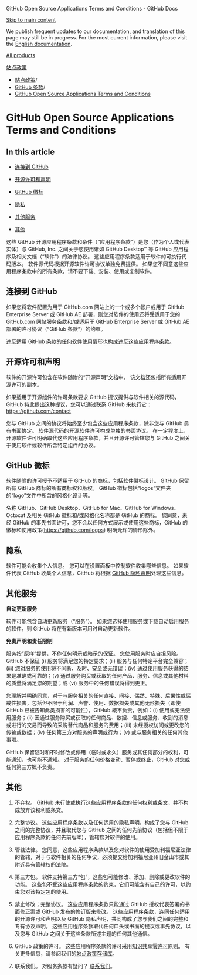 GitHub Open Source Applications Terms and Conditions - GitHub Docs

[Skip to main content](#main-content)

We publish frequent updates to our documentation, and translation of this page may still be in progress. For the most current information, please visit the [English documentation](/en).

[All products](/zh)

[站点政策](/zh/site-policy)

* [站点政策](/zh/site-policy)/
* [GitHub 条款](/zh/site-policy/github-terms)/
* [GitHub Open Source Applications Terms and Conditions](/zh/site-policy/github-terms/github-open-source-applications-terms-and-conditions)

GitHub Open Source Applications Terms and Conditions
==========

In this article
----------

* [连接到 GitHub](#connecting-to-github)

* [开源许可和声明](#open-source-licenses-and-notices)

* [GitHub 徽标](#githubs-logos)

* [隐私](#privacy)

* [其他服务](#additional-services)

* [其他](#miscellanea)

这些 GitHub 开源应用程序条款和条件（“应用程序条款”）是您（作为个人或代表实体）与 GitHub, Inc. 之间关于您使用诸如 GitHub Desktop™ 等 GitHub 应用程序及相关文档（“软件”）的法律协议。 这些应用程序条款适用于软件的可执行代码版本。 软件源代码根据开源软件许可协议单独免费提供。 如果您不同意这些应用程序条款中的所有条款，请不要下载、安装、使用或复制软件。

[](#connecting-to-github)连接到 GitHub
----------

如果您将软件配置为用于 GitHub.com 网站上的一个或多个帐户或用于 GitHub Enterprise Server 或 GitHub AE 部署，则您对软件的使用还将受适用于您的 GitHub.com 网站服务条款和/或适用于 GitHub Enterprise Server 或 GitHub AE 部署的许可协议（“GitHub 条款”）的约束。

违反适用 GitHub 条款的任何软件使用情形也构成违反这些应用程序条款。

[](#open-source-licenses-and-notices)开源许可和声明
----------

软件的开源许可包含在软件随附的“开源声明”文档中。 该文档还包括所有适用开源许可的副本。

如果适用于开源组件的许可条款要求 GitHub 提议提供与软件相关的源代码，GitHub 特此提出这种提议，您可以通过联系 GitHub 来执行它：<https://github.com/contact>

您与 GitHub 之间的协议将始终至少包含这些应用程序条款，除非您与 GitHub 另有书面协定。 软件源代码的开源软件许可构成单独的书面协议。 在一定程度上，开源软件许可明确取代这些应用程序条款，并且开源许可管辖您与 GitHub 之间关于使用软件或软件所含特定组件的协议。

[](#githubs-logos)GitHub 徽标
----------

软件随附的许可授予不适用于 GitHub 的商标，包括软件徽标设计。 GitHub 保留所有 GitHub 商标的所有商标权和版权。 GitHub 徽标包括“logos”文件夹的“logo”文件中所含的风格化设计等。

名称 GitHub、GitHub Desktop、GitHub for Mac、GitHub for Windows、Octocat 及相关 GitHub 徽标和/或风格化名称都是 GitHub 的商标。 您同意，未经 GitHub 的事先书面许可，您不会以任何方式展示或使用这些商标，GitHub 的徽标和使用政策(<https://github.com/logos>) 明确允许的情形除外。

[](#privacy)隐私
----------

软件可能会收集个人信息。 您可以在设置面板中控制软件收集哪些信息。 如果软件代表 GitHub 收集个人信息，GitHub 将根据 [GitHub 隐私声明](/zh/site-policy/privacy-policies/github-privacy-statement)处理这些信息。

[](#additional-services)其他服务
----------

**自动更新服务**

软件可能包含自动更新服务（“服务”）。 如果您选择使用服务或下载自动启用服务的软件，则 GitHub 将在有新版本可用时自动更新软件。

**免责声明和责任限制**

服务按“原样”提供，不作任何明示或暗示的保证。 您使用服务时应自担风险。 GitHub 不保证 (i) 服务将满足您的特定要求；(ii) 服务与任何特定平台完全兼容；(iii) 您对服务的使用将不间断、及时、安全或无错误；(iv) 通过使用服务获得的结果是准确或可靠的；(v) 通过服务购买或获取的任何产品、服务、信息或其他材料的质量将满足您的期望；或 (vi) 服务中的任何错误将得到更正。

您理解并明确同意，对于与服务相关的任何直接、间接、偶然、特殊、后果性或惩戒性损害，包括但不限于利润、声誉、使用、数据损失或其他无形损失（即使 GitHub 已被告知此类损害的可能性），GitHub 概不负责，例如：(i) 使用或无法使用服务；(ii) 因通过服务购买或获取的任何商品、数据、信息或服务、收到的消息或进行的交易而导致的采购替代商品和服务的费用；(iii) 未经授权访问或更改您的传输或数据；(iv) 任何第三方对服务的声明或行为；(v) 或与服务相关的任何其他事项。

GitHub 保留随时和不时修改或停用（临时或永久）服务或其任何部分的权利，可能通知，也可能不通知。 对于服务的任何价格变动、暂停或终止，GitHub 对您或任何第三方概不负责。

[](#miscellanea)其他
----------

1. 不弃权。 GitHub 未行使或执行这些应用程序条款的任何权利或条文，并不构成放弃该权利或条文。

2. 完整协议。 这些应用程序条款以及任何适用的隐私声明，构成了您与 GitHub 之间的完整协议，并且取代您与 GitHub 之间的任何先前协议（包括但不限于应用程序条款的任何先前版本），管辖您对软件的使用。

3. 管辖法律。 您同意，这些应用程序条款以及您对软件的使用受加利福尼亚法律的管辖，对于与软件相关的任何争议，必须提交给加利福尼亚州旧金山市或其附近具有管辖权的法院。

4. 第三方包。 软件支持第三方“包”，这些包可能修改、添加、删除或更改软件的功能。 这些包不受这些应用程序条款的约束，它们可能含有自己的许可，以约束您对该特定包的使用。

5. 禁止修改；完整协议。 这些应用程序条款只能通过 GitHub 授权代表签署的书面修正案或 GitHub 发布的修订版来修改。 这些应用程序条款，连同任何适用的开源许可和声明以及 GitHub 隐私声明，共同构成了您与我们之间的完整和专有协议声明。 这些应用程序条款取代任何口头或书面的提议或事先协议，以及您与 GitHub 之间关于这些条款所述主题的任何其他通信。

6. GitHub 政策的许可。 这些应用程序条款的许可采用[知识共享零许可](https://creativecommons.org/publicdomain/zero/1.0/)原则。 有关更多信息，请参阅我们的[站点政策存储库](https://github.com/github/site-policy#license)。

7. 联系我们。 对服务条款有疑问？ [联系我们](https://support.github.com/contact?tags=docs-policy)。

